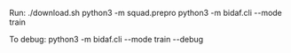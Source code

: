 Run: 
./download.sh
python3 -m squad.prepro
python3 -m bidaf.cli --mode train

To debug:
python3 -m bidaf.cli --mode train --debug
